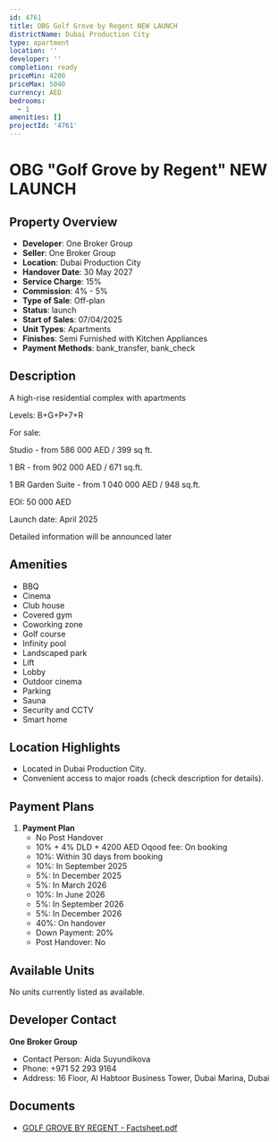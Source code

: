```yaml
---
id: 4761
title: OBG Golf Grove by Regent NEW LAUNCH
districtName: Dubai Production City
type: apartment
location: ''
developer: ''
completion: ready
priceMin: 4200
priceMax: 5040
currency: AED
bedrooms:
  - 1
amenities: []
projectId: '4761'
---
```


# OBG "Golf Grove by Regent" NEW LAUNCH

## Property Overview
- **Developer**: One Broker Group
- **Seller**: One Broker Group
- **Location**: Dubai Production City
- **Handover Date**: 30 May 2027
- **Service Charge**: 15%
- **Commission**: 4% - 5%
- **Type of Sale**: Off-plan
- **Status**: launch
- **Start of Sales**: 07/04/2025
- **Unit Types**: Apartments
- **Finishes**: Semi Furnished with Kitchen Appliances
- **Payment Methods**: bank_transfer, bank_check

## Description
A high-rise residential complex with apartments 

Levels: B+G+P+7+R



For sale:

 Studio - from 586 000 AED / 399 sq ft.

 1 BR - from 902 000 AED / 671 sq.ft.

 1 BR Garden Suite - from 1 040 000 AED / 948 sq.ft.

 

EOI: 50 000 AED



Launch date: April 2025



Detailed information will be announced later

## Amenities
- BBQ
- Cinema
- Club house
- Covered gym
- Coworking zone
- Golf course
- Infinity pool
- Landscaped park
- Lift
- Lobby
- Outdoor cinema
- Parking
- Sauna
- Security and CCTV
- Smart home

## Location Highlights
- Located in Dubai Production City.
- Convenient access to major roads (check description for details).

## Payment Plans
1. **Payment Plan**
   - No Post Handover
   - 10% + 4% DLD + 4200 AED Oqood fee: On booking
   - 10%: Within 30 days from booking
   - 10%: In September 2025
   - 5%: In December 2025
   - 5%: In March 2026
   - 10%: In June 2026
   - 5%: In September 2026
   - 5%: In December 2026
   - 40%: On handover
   - Down Payment: 20%
   - Post Handover: No

## Available Units
No units currently listed as available.

## Developer Contact
**One Broker Group**
- Contact Person: Aida Suyundikova
- Phone: +971 52 293 9164
- Address: 16 Floor, Al Habtoor Business Tower, Dubai Marina, Dubai

## Documents
- [GOLF GROVE BY REGENT - Factsheet.pdf](https://cdn.geniemap.net/2025/03/25/yWQeBPyC4mHsUqbYWD3Tz098bCLMr88miNDkkXrz.pdf)
